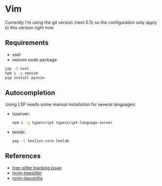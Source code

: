 # Vim 

Currently I'm using the git version (next 0.5) so the configuration only apply
to this version right now.

## Requirements

- xsel
- neovim node package

```sh
yay -S xsel
npm i -g neovim
pip install pynvim
```

## Autocompletion

Using LSP needs some manual installation for several languages:

- tsserver:
  ```sh
  npm i -g typescript typescript-language-server
  ```
- texlab:
  ```sh
  yay -S texlive-core texlab
  ```

## References

- [tree-sitter tracking issue](https://github.com/neovim/neovim/issues/11724)
- [nvim-treesitter](https://github.com/nvim-treesitter/nvim-treesitter)
- [nvim-lspconfig](https://github.com/neovim/nvim-lspconfig)

